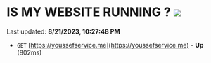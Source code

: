 # IS MY WEBSITE RUNNING ? [![](https://img.shields.io/static/v1?label=Sponsor&message=%E2%9D%A4&logo=GitHub&color=%23fe8e86)](https://github.com/sponsors/<username>)

Last updated: **8/21/2023, 10:27:48 PM**

- `GET` [https://youssefservice.me](https://youssefservice.me) - **Up** (802ms)
